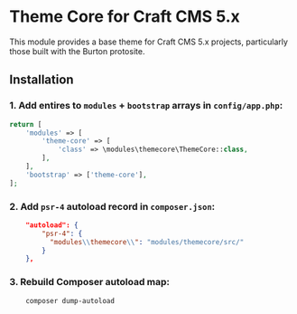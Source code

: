 # Theme Core for Craft CMS 5.x

This module provides a base theme for Craft CMS 5.x projects, particularly those built with the Burton protosite.

## Installation

### 1. Add entires to `modules` + `bootstrap` arrays in `config/app.php`:

```php
return [
    'modules' => [
        'theme-core' => [
            'class' => \modules\themecore\ThemeCore::class,
        ],
    ],
    'bootstrap' => ['theme-core'],
];
```

### 2. Add `psr-4` autoload record in `composer.json`:

```json
    "autoload": {
        "psr-4": {
          "modules\\themecore\\": "modules/themecore/src/"
        }
    },
```

### 3. Rebuild Composer autoload map:

```bash
    composer dump-autoload
```